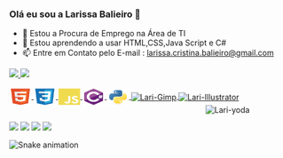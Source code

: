 ### Olá eu sou a Larissa Balieiro 👋

- 🔭  Estou a Procura de Emprego na Área de TI
- 🌱  Estou aprendendo a  usar HTML,CSS,Java Script e  C#
- 📫 Entre em Contato pelo E-mail : larissa.cristina.balieiro@gmail.com

<div style = "display: block">
  <a href="https://github.com/laribalieiro">
  <img style= height="180em"; font-size:"18px"; src="https://github-readme-stats.vercel.app/api?username=laribalieiro&show_icons=true&theme=dracula&include_all_commits=true&count_private=true"/>
  <img style= height="180em"; font-size:"18px"; src="https://github-readme-stats.vercel.app/api/top-langs/?username=laribalieiro&layout=compact&langs_count=7&theme=dracula"/> 
</div>
 
 <div style = "display: inline_block"> <br/>
  <img align="center" alt="Lari-HTML" height="30" width="40" src="https://raw.githubusercontent.com/devicons/devicon/master/icons/html5/html5-original.svg">
  <img align="center" alt="Lari-CSS" height="30" width="40" src="https://raw.githubusercontent.com/devicons/devicon/master/icons/css3/css3-original.svg">
  <img align="center" alt="Lari-Js" height="30" width="40" src="https://raw.githubusercontent.com/devicons/devicon/master/icons/javascript/javascript-plain.svg">
  <img align="center" alt="Lari-Csharp" height="30" width="40" src="https://raw.githubusercontent.com/devicons/devicon/master/icons/csharp/csharp-original.svg">
  <img align="center" alt="Lari-Python" height="30" width="40" src="https://raw.githubusercontent.com/devicons/devicon/master/icons/python/python-original.svg">
  <img align="center" alt="Lari-Gimp" height="30" width="40" src= "https://cdn.jsdelivr.net/gh/devicons/devicon/icons/gimp/gimp-original.svg">
  <img align="center" alt="Lari-Illustrator" height="30" width="40" src= "https://cdn.jsdelivr.net/gh/devicons/devicon/icons/illustrator/illustrator-plain.svg">
  <img align="right" alt="Lari-yoda" heigth="100" width="150" src="https://cdn.discordapp.com/attachments/435622618284949505/876561271112232960/output_rPzQEr.gif">
</div>
  
  ##
  
<div>
    <a href="https://www.linkedin.com/mwlite/in/larissa-balieiro-020833191" target="_blank"><img src="https://img.shields.io/badge/-LinkedIn-%230077B5?style=for-the-badge&logo=linkedin&logoColor=white" target="_blank"></a> 
  <a href = "larissa.cristina.balieiro@gmail.com"><img src="https://img.shields.io/badge/-Gmail-%23333?style=for-the-badge&logo=gmail&logoColor=white" target="_blank"></a>
  <a href="https://www.instagram.com/larih__c/" target="_blank"><img src="https://img.shields.io/badge/-Instagram-%23E4405F?style=for-the-badge&logo=instagram&logoColor=white" target="_blank"></a>
  <a href="https://www.youtube.com/channel/UCIWB_c5Hfnj5q7KvP1FxwKQ?view_as=subscriber" target="_blank"><img src="https://img.shields.io/badge/YouTube-FF0000?style=for-the-badge&logo=youtube&logoColor=white" target="_blank"></a>
  
![Snake animation](https://github.com/LariBalieiro/LariBalieiro/blob/output/github-contribution-grid-snake.svg)

  
<div/>
    

